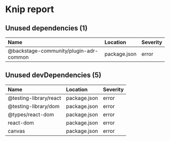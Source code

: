 # Knip report

## Unused dependencies (1)

| Name                                   | Location     | Severity |
| :------------------------------------- | :----------- | :------- |
| @backstage-community/plugin-adr-common | package.json | error    |

## Unused devDependencies (5)

| Name                   | Location     | Severity |
| :--------------------- | :----------- | :------- |
| @testing-library/react | package.json | error    |
| @testing-library/dom   | package.json | error    |
| @types/react-dom       | package.json | error    |
| react-dom              | package.json | error    |
| canvas                 | package.json | error    |
